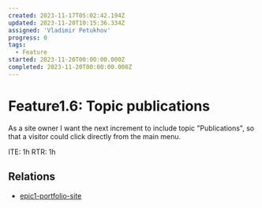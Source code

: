 ```yaml
---
created: 2023-11-17T05:02:42.194Z
updated: 2023-11-20T10:15:36.334Z
assigned: 'Vladimir Petukhov'
progress: 0
tags:
  - Feature
started: 2023-11-20T00:00:00.000Z
completed: 2023-11-20T00:00:00.000Z
---
```


# Feature1.6: Topic publications

As a site owner I want the next increment to include topic "Publications", so that a visitor could click directly from the main menu.

ITE: 1h
RTR: 1h

## Relations

- [epic1-portfolio-site](epic1-portfolio-site.md)
